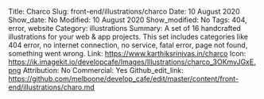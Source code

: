 Title: Charco
Slug: front-end/illustrations/charco
Date: 10 August 2020
Show_date: No
Modified: 10 August 2020
Show_modified: No
Tags: 404, error, website
Category: illustrations
Summary: A set of 16 handcrafted illustrations for your web & app projects. This set includes categories like 404 error, no internet connection, no service, fatal error, page not found, something went wrong.
Link: https://www.karthiksrinivas.in/charco
Icon: https://ik.imagekit.io/developcafe/Images/Illustrations/charco_3OKmvJGxE.png
Attribution: No
Commercial: Yes
Github_edit_link: https://github.com/melboone/develop_cafe/edit/master/content/front-end/illustrations/charo.md